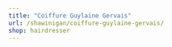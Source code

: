 ```yaml
---
title: "Coiffure Guylaine Gervais"
url: /shawinigan/coiffure-guylaine-gervais/
shop: hairdresser
---
```

